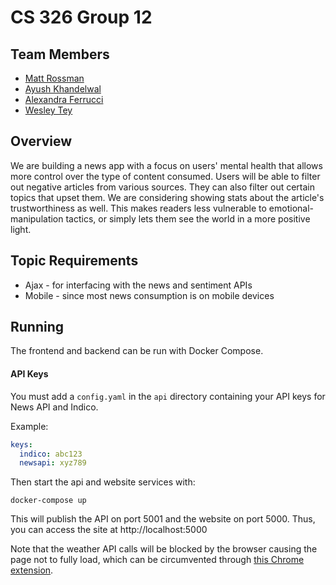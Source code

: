# CS 326 Group 12

## Team Members

- [Matt Rossman](team/matt-rossman.md)
- [Ayush Khandelwal](team/AyushKhandelwal.md) 
- [Alexandra Ferrucci](team/ali-ferrucci.md)
- [Wesley Tey](team/wtey.md)

## Overview

We are building a news app with a focus on users' mental health that allows more control over the type of content consumed.
Users will be able to filter out negative articles from various sources. They can also filter out certain topics that upset them. We are considering showing stats about the article's trustworthiness as well.
This makes readers less vulnerable to emotional-manipulation tactics, or simply lets them see the world in a more positive light.

## Topic Requirements

- Ajax - for interfacing with the news and sentiment APIs
- Mobile - since most news consumption is on mobile devices

## Running

The frontend and backend can be run with Docker Compose.

#### API Keys

You must add a `config.yaml` in the `api` directory containing your API keys for News API and Indico.

Example:

```yaml
keys:
  indico: abc123
  newsapi: xyz789
```

Then start the api and website services with:

    docker-compose up

This will publish the API on port 5001 and the website on port 5000. Thus, you can access the site at http://localhost:5000

Note that the weather API calls will be blocked by the browser causing the page not to fully load, which can be circumvented through [this Chrome extension](https://chrome.google.com/webstore/detail/moesif-orign-cors-changer/digfbfaphojjndkpccljibejjbppifbc?hl=en-US).